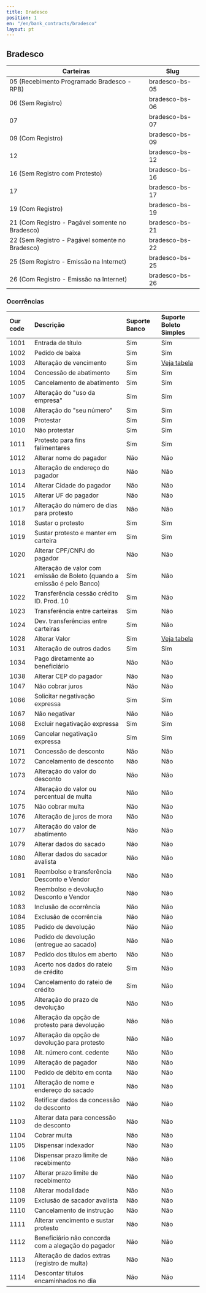 ```yaml
---
title: Bradesco
position: 1
en: "/en/bank_contracts/bradesco"
layout: pt
---
```


## Bradesco

| Carteiras                                       | Slug
| ----------------------------------------------- | ------------
| 05 (Recebimento Programado Bradesco - RPB)      | bradesco-bs-05
| 06 (Sem Registro)                               | bradesco-bs-06
| 07                                              | bradesco-bs-07
| 09 (Com Registro)                               | bradesco-bs-09
| 12                                              | bradesco-bs-12
| 16 (Sem Registro com Protesto)                  | bradesco-bs-16
| 17                                              | bradesco-bs-17
| 19 (Com Registro)                               | bradesco-bs-19
| 21 (Com Registro - Pagável somente no Bradesco) | bradesco-bs-21
| 22 (Sem Registro - Pagável somente no Bradesco) | bradesco-bs-22
| 25 (Sem Registro - Emissão na Internet)         | bradesco-bs-25
| 26 (Com Registro - Emissão na Internet)         | bradesco-bs-26


### Ocorrências

| Our code | Descrição                                           | Suporte Banco | Suporte Boleto Simples |
|:---------|:----------------------------------------------------|:--------------|:-----------------------|
| 1001     | Entrada de título                                   | Sim           | Sim                    |
| 1002     | Pedido de baixa                                     | Sim           | Sim                    |
| 1003     | Alteração de vencimento                             | Sim           | [Veja tabela](https://suporte.boletosimples.com.br/article/pten2qs3c0-posso-alterar-a-data-de-vencimento-e-o-valor-de-um-boleto-j-emitido)                    |
| 1004     | Concessão de abatimento                             | Sim           | Sim                    |
| 1005     | Cancelamento de abatimento                          | Sim           | Sim                    |
| 1007     | Alteração do "uso da empresa"                       | Sim           | Sim                    |
| 1008     | Alteração do "seu número"                           | Sim           | Sim                    |
| 1009     | Protestar                                           | Sim           | Sim                    |
| 1010     | Não protestar                                       | Sim           | Sim                    |
| 1011     | Protesto para fins falimentares                     | Sim           | Sim                    |
| 1012     | Alterar nome do pagador                             | Não           | Não                    |
| 1013     | Alteração de endereço do pagador                    | Não           | Não                    |
| 1014     | Alterar Cidade do pagador                           | Não           | Não                    |
| 1015     | Alterar UF do pagador                               | Não           | Não                    |
| 1017     | Alteração do número de dias para protesto           | Não           | Não                    |
| 1018     | Sustar o protesto                                   | Sim           | Sim                    |
| 1019     | Sustar protesto e manter em carteira                                   | Sim           | Sim            |
| 1020     | Alterar CPF/CNPJ do pagador                         | Não           | Não                    |
| 1021     | Alteração de valor com emissão de Boleto (quando a emissão é pelo Banco)                         | Sim           | Não                    |
| 1022     | Transferência cessão crédito ID. Prod. 10           | Sim           | Não                    |
| 1023     | Transferência entre carteiras                       | Sim           | Não                    |
| 1024     | Dev. transferências entre carteiras                 | Sim           | Não                    |
| 1028     | Alterar Valor                                       | Sim           | [Veja tabela](https://suporte.boletosimples.com.br/article/pten2qs3c0-posso-alterar-a-data-de-vencimento-e-o-valor-de-um-boleto-j-emitido)                    |
| 1031     | Alteração de outros dados                           | Sim           | Sim           |
| 1034     | Pago diretamente ao beneficiário                    | Não           | Não                    |
| 1038     | Alterar CEP do pagador                              | Não           | Não                    |
| 1047     | Não cobrar juros                                    | Não           | Não                    |
| 1066     | Solicitar negativação expressa                      | Sim           | Sim                    |
| 1067     | Não negativar                                       | Não           | Não                    |
| 1068     | Excluir negativação expressa                        | Sim           | Sim                    |
| 1069     | Cancelar negativação expressa                       | Sim           | Sim                    |
| 1071     | Concessão de desconto                               | Não           | Não                    |
| 1072     | Cancelamento de desconto                            | Não           | Não                    |
| 1073     | Alteração do valor do desconto                      | Não           | Não                    |
| 1074     | Alteração do valor ou percentual de multa           | Não           | Não                    |
| 1075     | Não cobrar multa                                    | Não           | Não                    |
| 1076     | Alteração de juros de mora                          | Não           | Não                    |
| 1077     | Alteração do valor de abatimento                    | Não           | Não                    |
| 1079     | Alterar dados do sacado                             | Não           | Não                    |
| 1080     | Alterar dados do sacador avalista                   | Não           | Não                    |
| 1081     | Reembolso e transferência Desconto e Vendor         | Não           | Não                    |
| 1082     | Reembolso e devolução Desconto e Vendor             | Não           | Não                    |
| 1083     | Inclusão de ocorrência                              | Não           | Não                    |
| 1084     | Exclusão de ocorrência                              | Não           | Não                    |
| 1085     | Pedido de devolução                                 | Não           | Não                    |
| 1086     | Pedido de devolução (entregue ao sacado)            | Não           | Não                    |
| 1087     | Pedido dos títulos em aberto                        | Não           | Não                    |
| 1093     | Acerto nos dados do rateio de crédito               | Sim           | Não                    |
| 1094     | Cancelamento do rateio de crédito                   | Sim           | Não                    |
| 1095     | Alteração do prazo de devolução                     | Não           | Não                    |
| 1096     | Alteração da opção de protesto para devolução       | Não           | Não                    |
| 1097     | Alteração da opção de devolução para protesto       | Não           | Não                    |
| 1098     | Alt. número cont. cedente                           | Não           | Não                    |
| 1099     | Alteração de pagador                                | Não           | Não                    |
| 1100     | Pedido de débito em conta                           | Não           | Não                    |
| 1101     | Alteração de nome e endereço do sacado              | Não           | Não                    |
| 1102     | Retificar dados da concessão de desconto            | Não           | Não                    |
| 1103     | Alterar data para concessão de desconto             | Não           | Não                    |
| 1104     | Cobrar multa                                        | Não           | Não                    |
| 1105     | Dispensar indexador                                 | Não           | Não                    |
| 1106     | Dispensar prazo limite de recebimento               | Não           | Não                    |
| 1107     | Alterar prazo limite de recebimento                 | Não           | Não                    |
| 1108     | Alterar modalidade                                  | Não           | Não                    |
| 1109     | Exclusão de sacador avalista                        | Não           | Não                    |
| 1110     | Cancelamento de instrução                           | Não           | Não                    |
| 1111     | Alterar vencimento e sustar protesto                | Não           | Não                    |
| 1112     | Beneficiário não concorda com a alegação do pagador | Não           | Não                    |
| 1113     | Alteração de dados extras (registro de multa)       | Não           | Não                    |
| 1114     | Descontar títulos encaminhados no dia               | Não           | Não                    |
